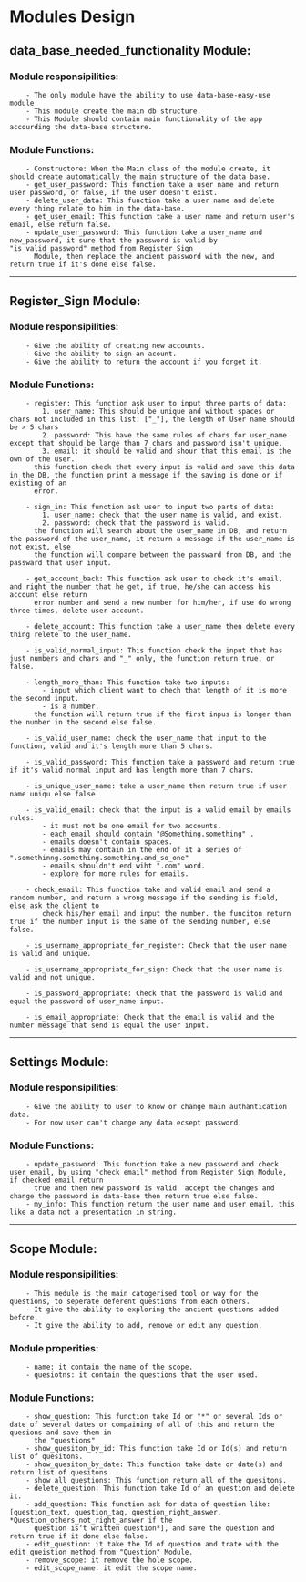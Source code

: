 # Modules Design

## data_base_needed_functionality Module:
### Module responsipilities:
        - The only module have the ability to use data-base-easy-use module
        - This module create the main db structure.
        - This Module should contain main functionality of the app accourding the data-base structure.
### Module Functions:
        - Constructore: When the Main class of the module create, it should create automatically the main structure of the data base.
        - get_user_password: This function take a user name and return user password, or false, if the user doesn't exist.
        - delete_user_data: This function take a user name and delete every thing relate to him in the data-base.
        - get_user_email: This function take a user name and return user's email, else return false.
        - update_user_password: This function take a user_name and new_password, it sure that the password is valid by "is_valid_password" method from Register_Sign 
          Module, then replace the ancient password with the new, and return true if it's done else false.
------------------------------------------------------------------------------------------------------------------------------------------------------
## Register_Sign Module:
### Module responsipilities:
        - Give the ability of creating new accounts.
        - Give the ability to sign an acount.
        - Give the ability to return the account if you forget it.
### Module Functions:
        - register: This function ask user to input three parts of data:
            1. user_name: This should be unique and without spaces or chars not included in this list: ["_"], the length of User name should be > 5 chars
            2. password: This have the same rules of chars for user_name except that should be large than 7 chars and password isn't unique.
            3. email: it should be valid and shour that this email is the own of the user.
          this function check that every input is valid and save this data in the DB, the function print a message if the saving is done or if existing of an
          error.
        
        - sign_in: This function ask user to input two parts of data:
            1. user_name: check that the user name is valid, and exist.
            2. password: check that the password is valid.
          the function will search about the user_name in DB, and return the password of the user_name, it return a message if the user_name is not exist, else
          the function will compare between the passward from DB, and the passward that user input.

        - get_account_back: This function ask user to check it's email, and right the number that he get, if true, he/she can access his account else return 
          error number and send a new number for him/her, if use do wrong three times, delete user account.

        - delete_account: This function take a user_name then delete every thing relete to the user_name. 
        
        - is_valid_normal_input: This function check the input that has just numbers and chars and "_" only, the function return true, or false.
        
        - length_more_than: This function take two inputs:
            - input which client want to chech that length of it is more the second input.
            - is a number.
          the function will return true if the first inpus is longer than the number in the second else false.
            
        - is_valid_user_name: check the user_name that input to the function, valid and it's length more than 5 chars.

        - is_valid_password: This function take a password and return true if it's valid normal input and has length more than 7 chars.
    
        - is_unique_user_name: take a user_name then return true if user name uniqu else false.

        - is_valid_email: check that the input is a valid email by emails rules:
            - it must not be one email for two accounts.
            - each email should contain "@Something.something" .
            - emails doesn't contain spaces.
            - emails may contain in the end of it a series of ".somethinng.something.something.and_so_one"
            - emails shouldn't end wiht ".com" word.
            - explore for more rules for emails.
    
        - check_email: This function take and valid email and send a random number, and return a wrong message if the sending is field, else ask the client to
            check his/her email and input the number. the funciton return true if the number input is the same of the sending number, else false.

        - is_username_appropriate_for_register: Check that the user name is valid and unique.

        - is_username_appropriate_for_sign: Check that the user name is valid and not unique.

        - is_password_appropriate: Check that the password is valid and equal the password of user_name input.

        - is_email_appropriate: Check that the email is valid and the number message that send is equal the user input.
------------------------------------------------------------------------------------------------------------------------------------------------------
## Settings Module:
### Module responsipilities:
        - Give the ability to user to know or change main authantication data.
        - For now user can't change any data ecsept password.
### Module Functions:
        - update_password: This function take a new password and check user email, by using "check_email" method from Register_Sign Module, if checked email return     
          true and then new password is valid  accept the changes and change the password in data-base then return true else false.
        - my_info: This function return the user name and user email, this like a data not a presentation in string.
------------------------------------------------------------------------------------------------------------------------------------------------------
## Scope Module:
### Module responsipilities:
        - This medule is the main catogerised tool or way for the questions, to seperate deferent questions from each others.
        - It give the ability to exploring the ancient questions added before.
        - It give the ability to add, remove or edit any question.
### Module properities:
        - name: it contain the name of the scope.
        - quesiotns: it contain the questions that the user used.
### Module Functions:
        - show_question: This function take Id or "*" or several Ids or date of several dates or compaining of all of this and return the quesions and save them in
          the "questions"  
        - show_quesiton_by_id: This function take Id or Id(s) and return list of quesitons.
        - show_quesiton_by_date: This function take date or date(s) and return list of quesitons
        - show_all_questions: This function return all of the quesitons.
        - delete_question: This function take Id of an question and delete it.
        - add_question: This function ask for data of question like: [question_text, question_taq, question_right_answer, *Question_others_not_right_answer if the 
          question is't written question*], and save the question and return true if it done else false.
        - edit_question: it take the Id of question and trate with the edit_queistion method from "Question" Module.
        - remove_scope: it remove the hole scope.
        - edit_scope_name: it edit the scope name. 
    
